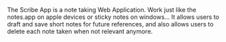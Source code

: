 The Scribe App is a note taking Web Application. Work just like the notes.app on apple devices or sticky notes on windows... It allows users to draft and save short notes for future references, and also allows users to delete each note taken when not relevant anymore.
